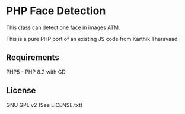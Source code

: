 PHP Face Detection
==================

This class can detect one face in images ATM.

This is a pure PHP port of an existing JS code from Karthik Tharavaad.

Requirements
------------
PHP5 - PHP 8.2 with GD

License
-------
GNU GPL v2 (See LICENSE.txt)
